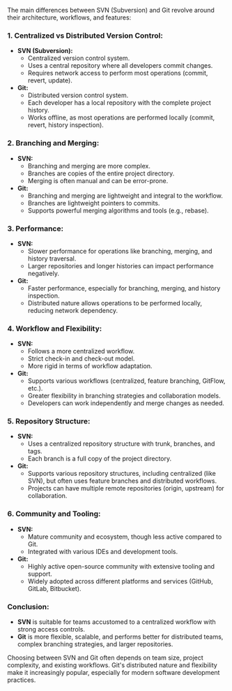 The main differences between SVN (Subversion) and Git revolve around their architecture, workflows, and features:

### 1. **Centralized vs Distributed Version Control:**

- **SVN (Subversion):**
    - Centralized version control system.
    - Uses a central repository where all developers commit changes.
    - Requires network access to perform most operations (commit, revert, update).
- **Git:**
    - Distributed version control system.
    - Each developer has a local repository with the complete project history.
    - Works offline, as most operations are performed locally (commit, revert, history inspection).

### 2. **Branching and Merging:**

- **SVN:**
    - Branching and merging are more complex.
    - Branches are copies of the entire project directory.
    - Merging is often manual and can be error-prone.
- **Git:**
    - Branching and merging are lightweight and integral to the workflow.
    - Branches are lightweight pointers to commits.
    - Supports powerful merging algorithms and tools (e.g., rebase).

### 3. **Performance:**

- **SVN:**
    - Slower performance for operations like branching, merging, and history traversal.
    - Larger repositories and longer histories can impact performance negatively.
- **Git:**
    - Faster performance, especially for branching, merging, and history inspection.
    - Distributed nature allows operations to be performed locally, reducing network dependency.

### 4. **Workflow and Flexibility:**

- **SVN:**
    - Follows a more centralized workflow.
    - Strict check-in and check-out model.
    - More rigid in terms of workflow adaptation.
- **Git:**
    - Supports various workflows (centralized, feature branching, GitFlow, etc.).
    - Greater flexibility in branching strategies and collaboration models.
    - Developers can work independently and merge changes as needed.

### 5. **Repository Structure:**

- **SVN:**
    - Uses a centralized repository structure with trunk, branches, and tags.
    - Each branch is a full copy of the project directory.
- **Git:**
    - Supports various repository structures, including centralized (like SVN), but often uses feature branches and distributed workflows.
    - Projects can have multiple remote repositories (origin, upstream) for collaboration.

### 6. **Community and Tooling:**

- **SVN:**
    - Mature community and ecosystem, though less active compared to Git.
    - Integrated with various IDEs and development tools.
- **Git:**
    - Highly active open-source community with extensive tooling and support.
    - Widely adopted across different platforms and services (GitHub, GitLab, Bitbucket).

### Conclusion:

- **SVN** is suitable for teams accustomed to a centralized workflow with strong access controls.
- **Git** is more flexible, scalable, and performs better for distributed teams, complex branching strategies, and larger repositories.

Choosing between SVN and Git often depends on team size, project complexity, and existing workflows. Git's distributed nature and flexibility make it increasingly popular, especially for modern software development practices.